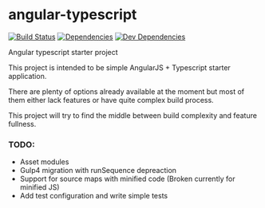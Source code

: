 # angular-typescript

[![Build Status](https://travis-ci.org/Igogrek/angular-typescript.svg?branch=master)](https://travis-ci.org/Igogrek/angular-typescript)
[![Dependencies](https://david-dm.org/igogrek/angular-typescript/status.svg)](https://david-dm.org/igogrek/angular-typescript)
[![Dev Dependencies](https://david-dm.org/igogrek/angular-typescript/dev-status.svg)](https://david-dm.org/igogrek/angular-typescript/#info=devDependencies)


Angular typescript starter project

This project is intended to be simple AngularJS + Typescript starter application.

There are plenty of options already available at the moment but most of them either lack features or have quite complex build process.

This project will try to find the middle between build complexity and feature fullness.

### TODO:
- Asset modules
- Gulp4 migration with runSequence depreaction
- Support for source maps with minified code (Broken currently for minified JS)
- Add test configuration and write simple tests
